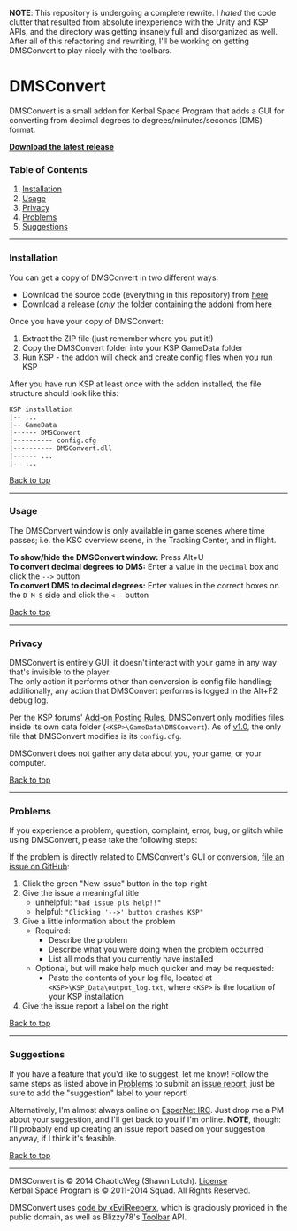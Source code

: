 <a id="#top"></a>

**NOTE**: This repository is undergoing a complete rewrite. I *hated* the code
clutter that resulted from absolute inexperience with the Unity and KSP APIs,
and the directory was getting insanely full and disorganized as well. After
all of this refactoring and rewriting, I'll be working on getting DMSConvert to
play nicely with the toolbars.

# DMSConvert

DMSConvert is a small addon for Kerbal Space Program that adds a GUI for
converting from decimal degrees to degrees/minutes/seconds (DMS) format.

**[Download the latest release][latest]**

### Table of Contents

1. [Installation](#installation)
2. [Usage](#usage)
3. [Privacy](#privacy)
4. [Problems](#problems)
5. [Suggestions](#suggestions)

---

### Installation

You can get a copy of DMSConvert in two different ways:

- Download the source code (everything in this repository) from [here][repo-dl]
- Download a release (*only* the folder containing the addon) from [here][releases]

Once you have your copy of DMSConvert:

1. Extract the ZIP file (just remember where you put it!)
2. Copy the DMSConvert folder into your KSP GameData folder
3. Run KSP - the addon will check and create config files when you run KSP

After you have run KSP at least once with the addon installed, the file
structure should look like this:

```
KSP installation 
|-- ...
|-- GameData
|------ DMSConvert
|---------- config.cfg
|---------- DMSConvert.dll
|------ ...
|-- ...
```

[Back to top][]

---

### Usage

The DMSConvert window is only available in game scenes where time passes;
i.e. the KSC overview scene, in the Tracking Center, and in flight.

**To show/hide the DMSConvert window:** Press Alt+U  
**To convert decimal degrees to DMS:** Enter a value in the `Decimal` box
and click the `-->` button  
**To convert DMS to decimal degrees:** Enter values in the correct boxes
on the `D M S` side and click the `<--` button

[Back to top][]

---

### Privacy

DMSConvert is entirely GUI: it doesn't interact with your game in any way
that's invisible to the player.  
The only action it performs other than conversion is config file handling;
additionally, any action that DMSConvert performs is logged in the Alt+F2
debug log.

Per the KSP forums' [Add-on Posting Rules][], DMSConvert only modifies files
inside its own data folder (`<KSP>\GameData\DMSConvert`). As of [v1.0][],
the only file that DMSConvert modifies is its `config.cfg`.

DMSConvert does not gather any data about you, your game, or your computer.

[Back to top][]

---

### Problems

If you experience a problem, question, complaint, error, bug, or glitch
while using DMSConvert, please take the following steps:

If the problem is directly related to DMSConvert's GUI or conversion,
[file an issue on GitHub][issues]:

1. Click the green "New issue" button in the top-right
2. Give the issue a meaningful title
	- unhelpful: `"bad issue pls help!!"`
	- helpful: `"Clicking '-->' button crashes KSP"`
3. Give a little information about the problem
	- Required:
		- Describe the problem
		- Describe what you were doing when the problem occurred
		- List all mods that you currently have installed
	- Optional, but will make help much quicker and may be requested:
		- Paste the contents of your log file, located at `<KSP>\KSP_Data\output_log.txt`,
		where `<KSP>` is the location of your KSP installation
4. Give the issue report a label on the right

[Back to top][]

---

### Suggestions

If you have a feature that you'd like to suggest, let me know! Follow the same
steps as listed above in [Problems](#problems) to submit an [issue report][issues];
just be sure to add the "suggestion" label to your report!

Alternatively, I'm almost always online on [EsperNet IRC][]. Just drop me a PM
about your suggestion, and I'll get back to you if I'm online. **NOTE**, though:
I'll probably end up creating an issue report based on your suggestion anyway,
if I think it's feasible.

[Back to top][]

---

DMSConvert is &copy; 2014 ChaoticWeg (Shawn Lutch). [License][]  
Kerbal Space Program is &copy; 2011-2014 Squad. All Rights Reserved.

DMSConvert uses [code by xEvilReeperx][KSPAddonImproved], which is
graciously provided in the public domain, as well as Blizzy78's
[Toolbar] API.


[latest]: https://github.com/ChaoticWeg/KSP-DMSConvert/releases/latest
[repo-dl]: https://github.com/ChaoticWeg/KSP-DMSConvert/archive/master.zip
[releases]: https://github.com/ChaoticWeg/KSP-DMSConvert/releases
[v1.0]: https://github.com/ChaoticWeg/KSP-DMSConvert/releases/tag/v1.0
[issues]: https://github.com/ChaoticWeg/KSP-DMSConvert/issues

[License]: https://raw.githubusercontent.com/ChaoticWeg/KSP-DMSConvert/master/license.md
[KSPAddonImproved]: https://github.com/ChaoticWeg/KSP-DMSConvert/blob/master/KSPAddonImproved.cs
[Toolbar]: https://github.com/blizzy78/ksp_toolbar

[Back to top]: #top
[Add-on Posting Rules]: http://forum.kerbalspaceprogram.com/threads/87841-Add-on-Posting-Rules-July-24th-2014-going-into-effect-August-21st-2014%21
[EsperNet IRC]: http://webchat.esper.net/